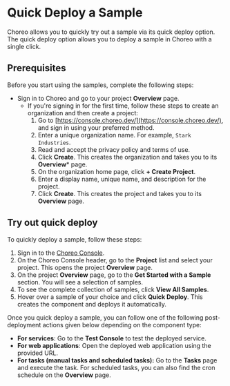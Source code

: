 # Quick Deploy a Sample

Choreo allows you to quickly try out a sample via its quick deploy option. The quick deploy option allows you to deploy a sample in Choreo with a single click. 

## Prerequisites

Before you start using the samples, complete the following steps:

- Sign in to Choreo and go to your project **Overview** page.
   - If you're signing in for the first time, follow these steps to create an organization and then create a project:  
      1. Go to [https://console.choreo.dev/](https://console.choreo.dev/), and sign in using your preferred method.
      2. Enter a unique organization name. For example, `Stark Industries`.
      3. Read and accept the privacy policy and terms of use.
      4. Click **Create**. This creates the organization and takes you to its **Overview*** page.
      5. On the organization home page, click **+ Create Project**.
      6. Enter a display name, unique name, and description for the project.
      7. Click **Create**. This creates the project and takes you to its **Overview** page. 

## Try out quick deploy

To quickly deploy a sample, follow these steps:

1. Sign in to the [Choreo Console](https://console.choreo.dev/).
2. On the Choreo Console header, go to the **Project** list and select your project. This opens the project **Overview** page.
3. On the project **Overview** page, go to the **Get Started with a Sample** section. You will see a selection of samples.
4. To see the complete collection of samples, click **View All Samples**.
5. Hover over a sample of your choice and click **Quick Deploy**. This creates the component and deploys it automatically.

Once you quick deploy a sample, you can follow one of the following post-deployment actions given below depending on the component type:

- **For services**: Go to the **Test Console** to test the deployed service.  
- **For web applications**: Open the deployed web application using the provided URL.  
- **For tasks (manual tasks and scheduled tasks):** Go to the **Tasks** page and execute the task. For scheduled tasks, you can also find the cron schedule on the **Overview** page.
